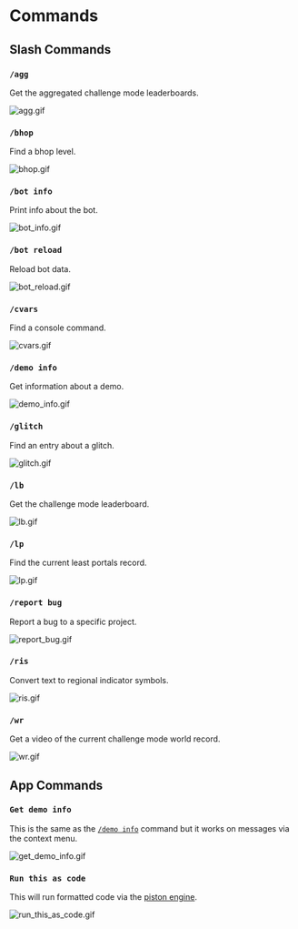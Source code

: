 # Commands

## Slash Commands

### `/agg`

Get the aggregated challenge mode leaderboards.

![agg.gif](./images/agg.gif)

### `/bhop`

Find a bhop level.

![bhop.gif](./images/bhop.gif)

### `/bot info`

Print info about the bot.

![bot_info.gif](./images/bot_info.gif)

### `/bot reload`

Reload bot data.

![bot_reload.gif](./images/bot_reload.gif)

### `/cvars`

Find a console command.

![cvars.gif](./images/cvars.gif)

### `/demo info`

Get information about a demo.

![demo_info.gif](./images/demo_info.gif)

### `/glitch`

Find an entry about a glitch.

![glitch.gif](./images/glitch.gif)

### `/lb`

Get the challenge mode leaderboard.

![lb.gif](./images/lb.gif)

### `/lp`

Find the current least portals record.

![lp.gif](./images/lp.gif)

### `/report bug`

Report a bug to a specific project.

![report_bug.gif](./images/report_bug.gif)

### `/ris`

Convert text to regional indicator symbols.

![ris.gif](./images/ris.gif)

### `/wr`

Get a video of the current challenge mode world record.

![wr.gif](./images/wr.gif)

## App Commands

### `Get demo info`

This is the same as the [`/demo info`](#demo-info) command but it works on
messages via the context menu.

![get_demo_info.gif](./images/get_demo_info.gif)

### `Run this as code`

This will run formatted code via the [piston engine].

![run_this_as_code.gif](./images/run_this_as_code.gif)

[piston engine]: https://github.com/engineer-man/piston
